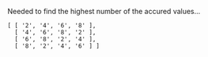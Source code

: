 Needed to find the highest number of the accured values...

```
[ [ '2', '4', '6', '8' ],
  [ '4', '6', '8', '2' ],
  [ '6', '8', '2', '4' ],
  [ '8', '2', '4', '6' ] ]
```
